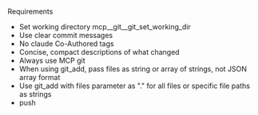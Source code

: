 Requirements
- Set working directory mcp__git__git_set_working_dir
- Use clear commit messages
- No claude Co-Authored tags
- Concise, compact descriptions of what changed
- Always use MCP git
- When using git_add, pass files as string or array of strings, not JSON array format
- Use git_add with files parameter as "." for all files or specific file paths as strings
- push
